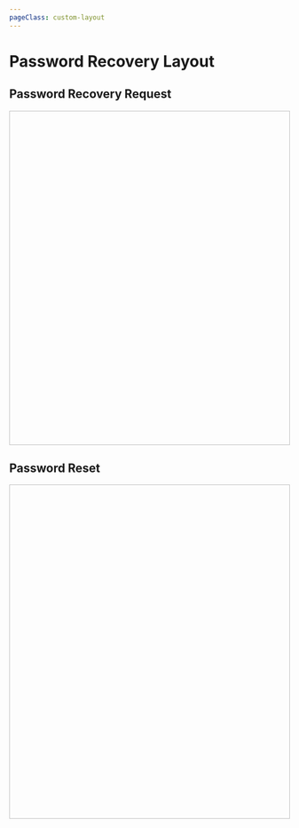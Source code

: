 ```yaml
---
pageClass: custom-layout
---
```


# Password Recovery Layout

## Password Recovery Request

<div style="width: 100%; height: 600px; border: 1px solid #c1c1c1;">
    <Password-Recovery-Layout :recover-password="function (email) { /** ... **/ }" />
</div>

## Password Reset

<div style="width: 100%; height: 600px; border: 1px solid #c1c1c1;">
    <Password-Reset-Layout :reset-password="function (newPassword) { /** ... **/ }" />
</div>
